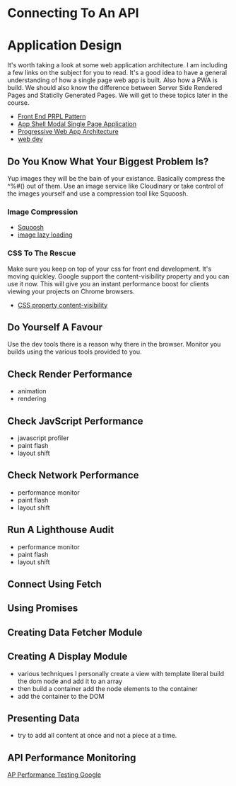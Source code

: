 # Connecting To An API


# Application Design  
It's worth taking a look at some web application architecture. I am including a few links on the subject for you to read. It's a good idea to have a general understanding of how a single page web app is built. Also how a PWA is build. We should also know the difference between Server Side Rendered Pages and Staticlly Generated Pages. We will get to these topics later in the course.

- [Front End PRPL Pattern](https://web.dev/apply-instant-loading-with-prpl/)
- [App Shell Modal Single Page Application](https://developers.google.com/web/fundamentals/architecture/app-shell)
- [Progressive Web App Architecture](https://developers.google.com/web/ilt/pwa/introduction-to-progressive-web-app-architectures)
- [web dev](https://web.dev/)

## Do You Know What Your Biggest Problem Is?
Yup images they will be the bain of your existance. Basically compress the ^%*#*() out of them. Use an image service like Cloudinary or take control of the images yourself and use a compression tool like Squoosh.
### Image Compression
- [Squoosh](https://web.dev/squoosh-v2/)
- [image lazy loading](https://web.dev/lazy-loading/)  

### CSS To The Rescue  
Make sure you keep on top of your css for front end development. It's moving quickley. Google support the content-visibility property and you can use it now. This will give you an instant performance boost for clients viewing your projects on Chrome browsers.
- [CSS property content-visibility](https://web.dev/content-visibility/)


## Do Yourself A Favour
Use the dev tools there is a reason why there in the browser. Monitor you builds using the various tools provided to you.

## Check Render Performance
-  animation 
-  rendering
 

## Check JavScript Performance
- javascript profiler
- paint flash
- layout shift

## Check Network Performance
- performance monitor
- paint flash
- layout shift

## Run A Lighthouse Audit
- performance monitor
- paint flash
- layout shift



## Connect Using Fetch


## Using Promises


## Creating Data Fetcher Module


## Creating A Display Module
- various techniques I personally create a view with template literal build the dom node and add it to an array
- then build a container add the node elements to the container
- add the container to the DOM

## Presenting Data
- try to add all content at once and not a piece at a time.



## API Performance Monitoring
[AP Performance Testing Google](https://web.dev/custom-metrics/?utm_source=devtools#server-timing-api)



 
